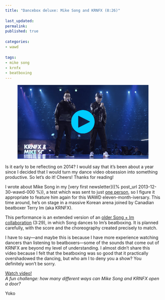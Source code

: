 ```yaml
---
title: "Dancebox deluxe: Mike Song and KRNFX (8:26)"

last_updated: 
permalink: 
published: true

categories:
- wawd

tags:
- mike song
- krnfx
- beatboxing
---
```



<figure>
	<a href="http://www.youtube.com/watch?v=-tkFrycD5U0"><img src="/assets/images/2014-11-26-mike-song-krnfx.jpg" alt="Mike Song dances to Terry Im's beatboxing on stage" /></a>
</figure>

Is it early to be reflecting on 2014? I would say that it’s been about a year since I decided that I would turn my dance video obsession into something productive. So let’s do it! Cheers! Thanks for reading!

I wrote about Mike Song in my [very first newsletter]({% post_url 2013-12-30-wawd-000 %}), a test which was sent to just [one person](http://twitter.com/kevinhuynh), so I figure it appropriate to feature him again for this WAWD eleven-month-iversary. This time around, he’s on stage in a massive Korean arena joined by Canadian beatboxer Terry Im (aka KRNFX).

This performance is an extended version of an [older Song + Im collaboration](http://www.youtube.com/watch?v=BPcHZE-ZDYQ) (3:29), in which Song dances to Im’s beatboxing. It is planned carefully, with the score and the choreography created precisely to match.

I have to say—and maybe this is because I have more experience watching dancers than listening to beatboxers—some of the sounds that come out of KRNFX are beyond my level of understanding. I almost didn’t share this video because I felt that the beatboxing was so good that it practically overshadowed the dancing, but who am I to deny you a show? You definitely won’t be sorry.

[Watch video!](http://www.youtube.com/watch?v=-tkFrycD5U0)  
*A fun challenge: how many different ways can Mike Song and KRNFX open a door?*

Yoko